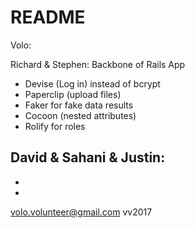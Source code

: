 # README

Volo:

Richard & Stephen: Backbone of Rails App
  - Devise (Log in) instead of bcrypt
  - Paperclip (upload files)
  - Faker for fake data results
  - Cocoon (nested attributes)
  - Rolify for roles

David & Sahani & Justin:
  -
  -
  -

volo.volunteer@gmail.com
vv2017
